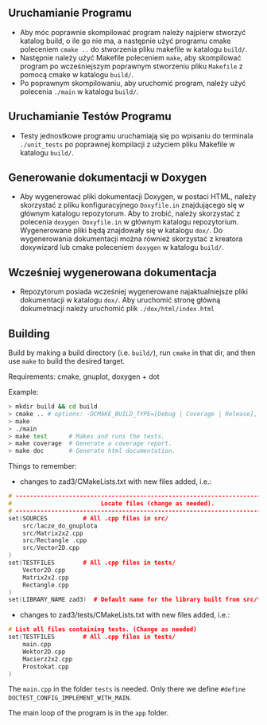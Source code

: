 ## Uruchamianie Programu
 * Aby móc poprawnie skompilować program należy najpierw stworzyć katalog build, o ile go nie ma, a następnie użyć programu cmake poleceniem `cmake ..` do stworzenia pliku makefile w katalogu `build/`.
 * Następnie należy użyć Makefile poleceniem `make`, aby skompilować program po wcześniejszym poprawnym stworzeniu pliku `Makefile` z pomocą cmake w katalogu `build/`. 
 * Po poprawnym skompilowaniu, aby uruchomić program, należy użyć polecenia `./main` w katalogu `build/`.

## Uruchamianie Testów Programu
 * Testy jednostkowe programu uruchamiają się po wpisaniu do terminala `./unit_tests` po poprawnej kompilacji z użyciem pliku Makefile w katalogu `build/`.

## Generowanie dokumentacji w Doxygen
 * Aby wygenerować pliki dokumentacji Doxygen, w postaci HTML, należy skorzystać z pliku konfiguracyjnego `Doxyfile.in` znajdującego się w głównym katalogu repozytorum. Aby to zrobić, należy skorzystać z polecenia `doxygen Doxyfile.in` w głównym katalogu repozytorium. Wygenerowane pliki będą znajdowały się w katalogu `dox/`. Do wygenerowania dokumentacji można również skorzystać z kreatora doxywizard lub cmake poleceniem `doxygen` w katalogu `build/`. 

## Wcześniej wygenerowana dokumentacja
 * Repozytorum posiada wcześniej wygenerowane najaktualniejsze pliki dokumentacji w katalogu `dox/`. Aby uruchomić stronę główną dokumetnacji należy uruchomić plik `./dox/html/index.html`

## Building
Build by making a build directory (i.e. `build/`), run `cmake` in that dir, and then use `make` to build the desired target.

Requirements: cmake, gnuplot, doxygen + dot

Example:

``` bash
> mkdir build && cd build
> cmake .. # options: -DCMAKE_BUILD_TYPE=[Debug | Coverage | Release], Debug is default
> make
> ./main
> make test      # Makes and runs the tests.
> make coverage  # Generate a coverage report.
> make doc       # Generate html documentation.
```

Things to remember:
* changes to zad3/CMakeLists.txt with new files added, i.e.:
```cpp
# --------------------------------------------------------------------------------
#                         Locate files (change as needed).
# --------------------------------------------------------------------------------
set(SOURCES          # All .cpp files in src/
    src/lacze_do_gnuplota
    src/Matrix2x2.cpp
    src/Rectangle .cpp
    src/Vector2D.cpp
)
set(TESTFILES        # All .cpp files in tests/
    Vector2D.cpp
    Matrix2x2.cpp
    Rectangle.cpp
)
set(LIBRARY_NAME zad3)  # Default name for the library built from src/*.cpp (change if you wish)
```
* changes to zad3/tests/CMakeLists.txt with new files added, i.e.:
```cpp
# List all files containing tests. (Change as needed)
set(TESTFILES        # All .cpp files in tests/
    main.cpp
    Wektor2D.cpp
    Macierz2x2.cpp
    Prostokat.cpp
)
```
The `main.cpp` in the folder `tests` is needed. Only there we define `#define DOCTEST_CONFIG_IMPLEMENT_WITH_MAIN`.

The main loop of the program is in the `app` folder.

